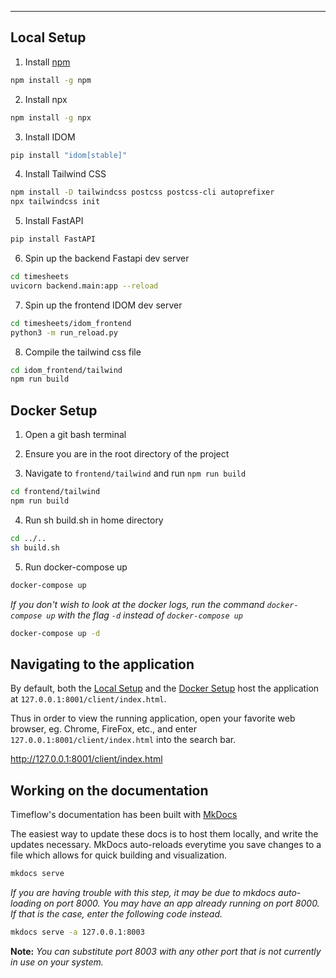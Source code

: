 
---
## Local Setup

1) Install <a href="https://nodejs.org/en/download/" target="_blank">npm</a>

```bash
npm install -g npm
```

2) Install npx

```bash
npm install -g npx
```

3) Install IDOM

```bash
pip install "idom[stable]"
```

4) Install Tailwind CSS
```bash
npm install -D tailwindcss postcss postcss-cli autoprefixer
npx tailwindcss init
```

5) Install FastAPI

```bash
pip install FastAPI
```

6) Spin up the backend Fastapi dev server

```bash
cd timesheets
uvicorn backend.main:app --reload
```

7) Spin up the frontend IDOM dev server
```bash
cd timesheets/idom_frontend
python3 -m run_reload.py
```
8) Compile the tailwind css file

```bash
cd idom_frontend/tailwind
npm run build
```


## Docker Setup

1) Open a git bash terminal

2) Ensure you are in the root directory of the project

3) Navigate to `frontend/tailwind` and run `npm run build`

```bash
cd frontend/tailwind
npm run build
```

4) Run sh build.sh in home directory
```bash
cd ../..
sh build.sh
```

5) Run docker-compose up
```bash
docker-compose up
```
*If you don't wish to look at the docker logs, run the command `docker-compose up` with the flag `-d` instead of `docker-compose up`*
```bash
docker-compose up -d
```

## Navigating to the application

By default, both the [Local Setup](/timeflow/how-tos/#local-setup) and the [Docker Setup](/timeflow/how-tos/#docker-setup) host the application at `127.0.0.1:8001/client/index.html`.

Thus in order to view the running application, open your favorite web browser, eg. Chrome, FireFox, etc., and enter `127.0.0.1:8001/client/index.html` into the search bar.

<a href="http://127.0.0.1:8001/client/index.html" target="_blank">http://127.0.0.1:8001/client/index.html</a>

## Working on the documentation

Timeflow's documentation has been built with <a href="https://www.mkdocs.org/" target="_blank">MkDocs</a>

The easiest way to update these docs is to host them locally, and write the updates necessary. MkDocs auto-reloads everytime you save changes to a file which allows for quick building and visualization.

```bash
mkdocs serve
```

*If you are having trouble with this step, it may be due to mkdocs auto-loading on port 8000. You may have an app already running on port 8000. If that is the case, enter the following code instead.*

```bash
mkdocs serve -a 127.0.0.1:8003
```

**Note:** *You can substitute port 8003 with any other port that is not currently in use on your system.*